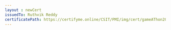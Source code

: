 ```yaml
--- 
layout : newCert 
issuedTo: Ruthvik Reddy 
certificatePath: https://certifyme.online/CSIT/PMI/img/cert/gameAThon2021/RuthvikReddy_f92fb.png
--- 
```

